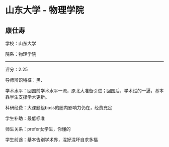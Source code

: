 # 山东大学 - 物理学院

## 康仕寿

学校：山东大学

院系：物理学院

* * *

评分：2.25

导师辨识特征：黑、

学术水平：回国前学术水平一流，原北大准备引进；回国后，学术烂的一逼，基本靠学生支撑学术更新。

科研经费：大课题组boss的圈内影响力仍在，经费充足

学生补助：最低标准

师生关系：prefer女学生，你懂的

学生前途：基本告别学术界，混好混坏自求多福